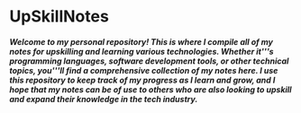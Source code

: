 # UpSkillNotes
##### Welcome to my personal repository! This is where I compile all of my notes for upskilling and learning various technologies. Whether it'\''s programming languages, software development tools, or other technical topics, you'\''ll find a comprehensive collection of my notes here. I use this repository to keep track of my progress as I learn and grow, and I hope that my notes can be of use to others who are also looking to upskill and expand their knowledge in the tech industry.
